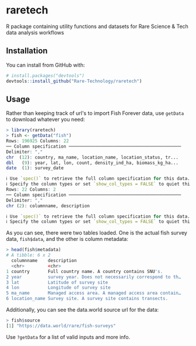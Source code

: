 # raretech
R package containing utility functions and datasets for Rare Science &amp; Tech data analysis workflows

## Installation

You can install from GitHub with:

``` r
# install.packages("devtools")
devtools::install_github("Rare-Technology/raretech")
```

## Usage

Rather than keeping track of url's to import Fish Forever data, use `getData` to download whatever you need:

``` r
> library(raretech)
> fish <- getData("fish")
Rows: 196925 Columns: 22                                         
── Column specification ───────────────────────────────────────────
Delimiter: ","
chr  (12): country, ma_name, location_name, location_status, tr...
dbl   (9): year, lat, lon, count, density_ind_ha, biomass_kg_ha...
date  (1): survey_date

ℹ Use `spec()` to retrieve the full column specification for this data.
ℹ Specify the column types or set `show_col_types = FALSE` to quiet this message.
Rows: 22 Columns: 2                                              
── Column specification ───────────────────────────────────────────
Delimiter: ","
chr (2): columnname, description

ℹ Use `spec()` to retrieve the full column specification for this data.
ℹ Specify the column types or set `show_col_types = FALSE` to quiet this message.
```

As you can see, there were two tables loaded. One is the actual fish survey data, `fish$data`, and the other is column metadata:
```r
> head(fish$metadata)
# A tibble: 6 x 2
  columnname    description                                        
  <chr>         <chr>                                              
1 country       Full country name. A country contains SNU's.       
2 year          survey year. Does not necessarily correspond to th…
3 lat           Latitude of survey site                            
4 lon           Longitude of survey site                           
5 ma_name       Managed access area. A managed access area contain…
6 location_name Survey site. A survey site contains transects.
```

Additionally, you can see the data.world source url for the data:
```r
> fish$source
[1] "https://data.world/rare/fish-surveys"
```

Use `?getData` for a list of valid inputs and more info.
